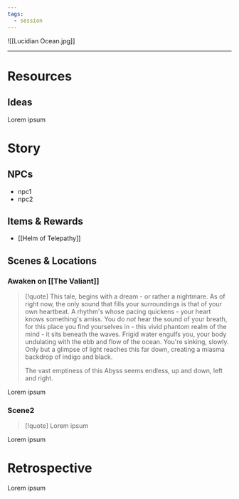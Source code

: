 ```yaml
---
tags:
  - session
---
```

![[Lucidian Ocean.jpg]]

---
# Resources
## Ideas
Lorem ipsum
# Story
## NPCs
- npc1
- npc2
## Items & Rewards
- [[Helm of Telepathy]]
## Scenes & Locations
### Awaken on [[The Valiant]]

>[!quote]
>This tale, begins with a dream - or rather a nightmare. As of right now, the only sound that fills your surroundings is that of your own heartbeat. A rhythm's whose pacing quickens - your heart knows something's amiss.
>You do _not_ hear the sound of your breath, for this place you find yourselves in - this vivid phantom realm of the mind - it sits beneath the waves. Frigid water engulfs you, your body undulating with the ebb and flow of the ocean. You're sinking, slowly.
>Only but a glimpse of light reaches this far down, creating a miasma backdrop of indigo and black.
>
>The vast emptiness of this Abyss seems endless, up and down, left and right.


Lorem ipsum
### Scene2

>[!quote]
>Lorem ipsum

Lorem ipsum
# Retrospective
Lorem ipsum